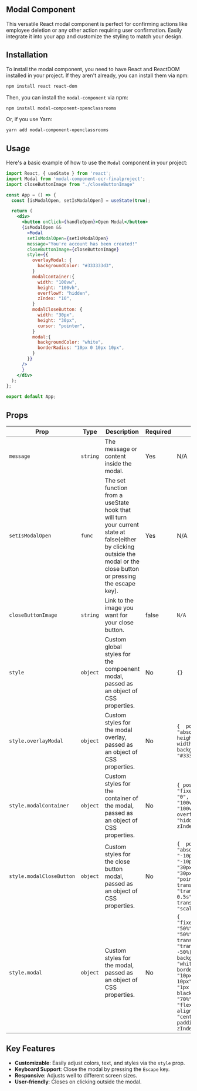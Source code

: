 ## Modal Component

This versatile React modal component is perfect for confirming actions like employee deletion or any other action requiring user confirmation. Easily integrate it into your app and customize the styling to match your design.

## Installation

To install the modal component, you need to have React and ReactDOM installed in your project. If they aren't already, you can install them via npm:

```bash
npm install react react-dom
```

Then, you can install the `modal-component` via npm:

```bash
npm install modal-component-openclassrooms
```

Or, if you use Yarn:

```bash
yarn add modal-component-openclassrooms
```

## Usage

Here's a basic example of how to use the `Modal` component in your project:

```jsx
import React, { useState } from 'react';
import Modal from 'modal-component-ocr-finalproject';
import closeButtonImage from "./closeButtonImage"

const App = () => {
  const [isModalOpen, setIsModalOpen] = useState(true);

  return (
    <div>
      <button onClick={handleOpen}>Open Modal</button>
      {isModalOpen &&
        <Modal
        setIsModalOpen={setIsModalOpen}
        message="You're account has been created!"
        closeButtonImage={closeButtonImage}
        style={{
          overlayModal: {
            backgroundColor: "#333333d3",
          }
          modalContainer:{
            width: "100vw",
            height: "100vh",
            overflowY: "hidden",
            zIndex: "10",
          }
          modalCloseButton: {
            width: "30px",
            height: "30px",
            cursor: "pointer",
          }
          modal:{
            backgroundColor: "white",
            borderRadius: "10px 0 10px 10px",
          }
        }}
      />
      }
    </div>
  );
};

export default App;
```

## Props

| Prop                 | Type     | Description                                                                                                                                                            | Required | Default                  |
| -------------------- | -------- | ---------------------------------------------------------------------------------------------------------------------------------------------------------------------- | -------- | ------------------------ |
| `message`            | `string` | The message or content inside the modal.                                                                                                                               | Yes      | N/A                      |
| `setIsModalOpen`     | `func`   | The set function from a useState hook that will turn your current state at false(either by clicking outside the modal or the close button or pressing the escape key). | Yes      | N/A                      |
| `closeButtonImage`   | `string` | Link to the image you want for your close button.                                                                                                                      | false    | `N/A`                    |
| `style`              | `object` | Custom global styles for the compoenent modal, passed as an object of CSS properties.                                                                                  | No       | `{}`                     |
| `style.overlayModal` | `object` | Custom styles for the modal overlay, passed as an object of CSS properties.                                                                                            | No       | `{  position: "absolute", height: "100%", width: "100%", backgroundColor: "#333333d3",}`    |
| `style.modalContainer` | `object` | Custom styles for the container of the modal, passed as an object of CSS properties. | No |  `{ position: "fixed", top: "0", width: "100vw", height: "100vh", overflowY: "hidden", zIndex: "10",}`  |
| `style.modalCloseButton` | `object` | Custom styles for the close button modal, passed as an object of CSS properties. | No | `{  position: "absolute", top: "-10px", right: "-10px", width: "30px", height: "30px", cursor: "pointer", transition: "transform 0.5s", transform: "scale(1)",}` |
| `style.modal` | `object` | Custom styles for the modal, passed as an object of CSS properties. | No | `{    position: "fixed", top: "50%", left: "50%", transform: "translate(-50%, -50%)", backgroundColor: "white", borderRadius: "10px 0 10px 10px", border: "1px solid black", width: "70%", display: "flex", alignItems: "center", padding: "15px", zIndex: "10",}` |


## Key Features

- **Customizable**: Easily adjust colors, text, and styles via the `style` prop.
- **Keyboard Support**: Close the modal by pressing the `Escape` key.
- **Responsive**: Adjusts well to different screen sizes.
- **User-friendly**: Closes on clicking outside the modal.
